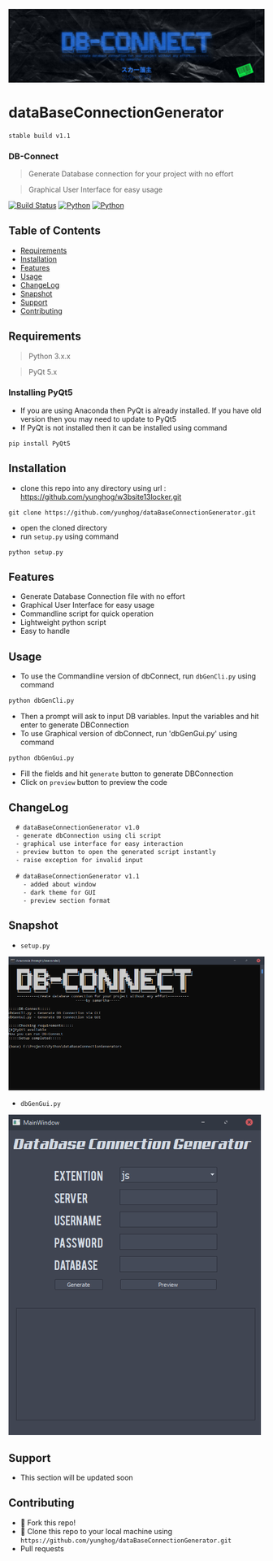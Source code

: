 <a href=""><img src="image/banner.jpg" title="db-connect" alt="db-connect"></a>

# dataBaseConnectionGenerator
`stable build v1.1`
### DB-Connect
> Generate Database connection for your project with no effort

> Graphical User Interface for easy usage

[![Build Status](https://img.shields.io/badge/version-v1.1-green?style=flat-square)](https://github.com/yunghog/dataBaseConnectionGenerator)
[![Python](https://img.shields.io/badge/python-3.7-orange?style=flat-square&logo=python)](https://github.com/yunghog/dataBaseConnectionGenerator)
[![Python](https://img.shields.io/badge/pyqt-5.x-yellow?style=flat-square&logo=python)](https://github.com/yunghog/dataBaseConnectionGenerator)

## Table of Contents
- [Requirements](#requirements)
- [Installation](#installation)
- [Features](#features)
- [Usage](#usage)
- [ChangeLog](#changelog)
- [Snapshot](#snapshot)
- [Support](#support)
- [Contributing](#contributing)

## Requirements
> Python 3.x.x

>PyQt 5.x

### Installing PyQt5
- If you are using Anaconda then PyQt is already installed. If you have old version then you may need to update to PyQt5
- If PyQt is not installed then it can be installed using command
``` shell
pip install PyQt5

```

## Installation
- clone this repo into any directory using url : https://github.com/yunghog/w3bsite13locker.git
 ```shell
git clone https://github.com/yunghog/dataBaseConnectionGenerator.git
```
- open the cloned directory
- run `setup.py` using command
```pythonn
python setup.py
```
## Features
- Generate Database Connection file with no effort
- Graphical User Interface for easy usage
- Commandline script for quick operation
- Lightweight python script
- Easy to handle

## Usage
- To use the Commandline version of dbConnect, run `dbGenCli.py` using command
```python
python dbGenCli.py
```
- Then a prompt will ask to input DB variables. Input the variables and hit enter to generate DBConnection
- To use Graphical version of dbConnect, run 'dbGenGui.py' using command
```python
python dbGenGui.py
```
- Fill the fields and hit `generate` button to generate DBConnection
- Click on `preview` button to preview the code

## ChangeLog
```shell
  # dataBaseConnectionGenerator v1.0
  - generate dbConnection using cli script
  - graphical use interface for easy interaction
  - preview button to open the generated script instantly
  - raise exception for invalid input

  # dataBaseConnectionGenerator v1.1
    - added about window
    - dark theme for GUI
    - preview section format
```

## Snapshot
- `setup.py`
<img src="image/snap1.PNG" title="db-connect" alt="db-connect">

- `dbGenGui.py`
<img src="image/gui.PNG" title="db-connect" alt="db-connect" size="70">

## Support
- This section will be updated soon

## Contributing
- 🍴 Fork this repo!
- 👯 Clone this repo to your local machine using `https://github.com/yunghog/dataBaseConnectionGenerator.git`
- Pull requests
